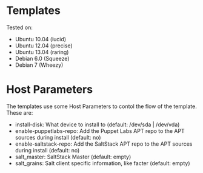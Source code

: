 # Templates

Tested on:

* Ubuntu 10.04 (lucid)
* Ubuntu 12.04 (precise)
* Ubuntu 13.04 (raring)
* Debian 6.0 (Squeeze)
* Debian 7 (Wheezy)

# Host Parameters

The templates use some Host Parameters to contol the flow of the template. These are:

* install-disk: What device to install to (default: /dev/sda | /dev/vda)
* enable-puppetlabs-repo: Add the Puppet Labs APT repo to the APT sources during install (default: no)
* enable-saltstack-repo: Add the SaltStack APT repo to the APT sources during install (default: no)
* salt_master: SaltStack Master (default: empty)
* salt_grains: Salt client specific information, like facter (default: empty)
